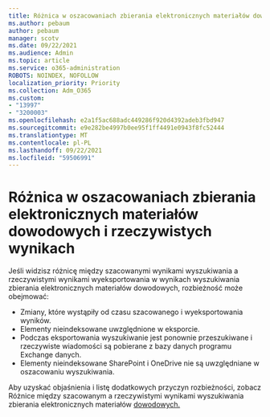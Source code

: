 ```yaml
---
title: Różnica w oszacowaniach zbierania elektronicznych materiałów dowodowych i rzeczywistych wynikach
ms.author: pebaum
author: pebaum
manager: scotv
ms.date: 09/22/2021
ms.audience: Admin
ms.topic: article
ms.service: o365-administration
ROBOTS: NOINDEX, NOFOLLOW
localization_priority: Priority
ms.collection: Adm_O365
ms.custom:
- "13997"
- "3200003"
ms.openlocfilehash: e2a1f5ac688adc449286f920d4392adeb3fbd947
ms.sourcegitcommit: e9e282be4997b0ee95f1ff4491e0943f8fc52444
ms.translationtype: MT
ms.contentlocale: pl-PL
ms.lasthandoff: 09/22/2021
ms.locfileid: "59506991"
---
```

# <a name="difference-in-ediscovery-estimates-and-actual-results"></a>Różnica w oszacowaniach zbierania elektronicznych materiałów dowodowych i rzeczywistych wynikach

Jeśli widzisz różnicę między szacowanymi wynikami wyszukiwania a rzeczywistymi wynikami wyeksportowania w wynikach wyszukiwania zbierania elektronicznych materiałów dowodowych, rozbieżność może obejmować:

- Zmiany, które wystąpiły od czasu szacowanego i wyeksportowania wyników.
- Elementy nieindeksowane uwzględnione w eksporcie.
- Podczas eksportowania wyszukiwanie jest ponownie przeszukiwane i rzeczywiste wiadomości są pobierane z bazy danych programu Exchange danych.
- Elementy nieindeksowane SharePoint i OneDrive nie są uwzględniane w oszacowaniu wyszukiwania.

Aby uzyskać objaśnienia i listę dodatkowych przyczyn rozbieżności, zobacz Różnice między szacowanym a rzeczywistymi wynikami wyszukiwania zbierania elektronicznych materiałów [dowodowych.](https://docs.microsoft.com/microsoft-365/compliance/differences-between-estimated-and-actual-ediscovery-search-results)